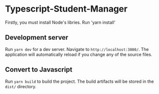 # Typescript-Student-Manager

Firstly, you must install Node's libries. Run 'yarn install'

## Development server

Run `yarn dev` for a dev server. Navigate to `http://localhost:3000/`. The application will automatically reload if you change any of the source files.

## Convert to Javascript

Run `yarn build` to build the project. The build artifacts will be stored in the `dist/` directory.


